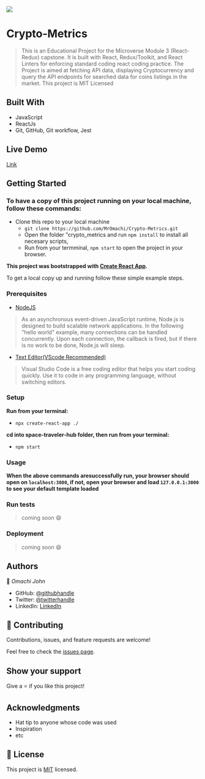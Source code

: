 ![](https://img.shields.io/badge/Microverse-blueviolet)

# Crypto-Metrics

> This is an Educational Project for the Microverse Module 3 (React-Redux) capstone. It is built with React, Redux/Toolkit, and React Linters for enforcing standard coding react coding practice. The Project is aimed at fetching API data, displaying Cryptocurrency and query the API endpoints for searched data for coins listings in the market. This project is MIT Licensed

## Built With

- JavaScript
- ReactJs
- Git, GitHub, Git workflow, Jest

## Live Demo

[Link](https://capable-cocada-8e58df.netlify.app/)

<!-- ## Mockup

> Multi devices


<img src="./src/img/mockup/devices.png" alt="mobile-image" width="355px" /> -->

## Getting Started

### To have a copy of this project running on your local machine, follow these commands:

- Clone this repo to your local machine
  - `git clone https://github.com/MrOmachi/Crypto-Metrics.git `
  - Open the folder "crypto_metrics
    and run `npm install` to install all necesary scripts,
  - Run from your termminal, `npm start` to open the project in your browser.

**This project was bootstrapped with [Create React App](https://github.com/facebook/create-react-app).**

To get a local copy up and running follow these simple example steps.

### Prerequisites

- [NodeJS](https://nodejs.org/en/docs/)

> As an asynchronous event-driven JavaScript runtime, Node.js is designed to build scalable network applications. In the following "hello world" example, many connections can be handled concurrently. Upon each connection, the callback is fired, but if there is no work to be done, Node.js will sleep.

- [Text Editor(VScode Recommended)](https://code.visualstudio.com/)

> Visual Studio Code is a free coding editor that helps you start coding quickly. Use it to code in any programming language, without switching editors.

### Setup

**Run from your terminal:**

- `npx create-react-app ./`

**cd into space-traveler-hub folder, then run from your terminal:**

- `npm start`

### Usage

**When the above commands aresuccessfully run, your browser should open on `localhost:3000`, if not, open your browser and load `127.0.0.1:3000` to see your default template loaded**

### Run tests

> coming soon :smile:

### Deployment

> coming soon :smile:

## Authors

👤 _Omachi John_

- GitHub: [@githubhandle](https://github.com/MrOmachi)
- Twitter: [@twitterhandle](https://twitter.com/Mr_Omachi)
- LinkedIn: [LinkedIn](https://www.linkedin.com/mwlite/in/john-omachi-00446210b)

## 🤝 Contributing

Contributions, issues, and feature requests are welcome!

Feel free to check the [issues page](../../issues/).

## Show your support

Give a ⭐️ if you like this project!

## Acknowledgments

- Hat tip to anyone whose code was used
- Inspiration
- etc

## 📝 License

This project is [MIT](./MIT.md) licensed.
